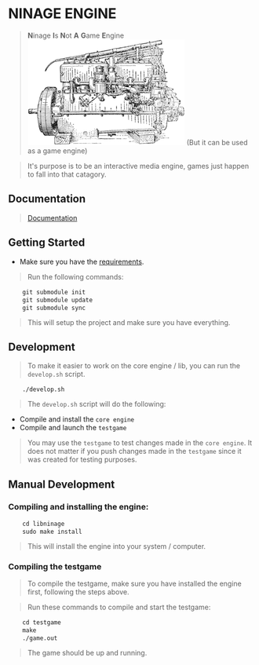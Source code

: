 # NINAGE ENGINE
> **N**inage **I**s **N**ot **A** **G**ame **E**ngine
> ![alt text](77599_vrlrc_engine_sm.gif)
> (But it can be used as a game engine)

> It's purpose is to be an interactive media engine, games just happen
> to fall into that catagory.

## Documentation
> [Documentation](DOCUMENTATION.md)

## Getting Started
* Make sure you have the [requirements](REQUIREMENTS.md).
> Run the following commands:

        git submodule init
        git submodule update
        git submodule sync

> This will setup the project and make sure you have everything.

## Development
> To make it easier to work on the core engine / lib, you can run
> the `develop.sh` script.

        ./develop.sh

> The `develop.sh` script will do the following:
* Compile and install the `core engine`
* Compile and launch the `testgame`

> You may use the `testgame` to test changes made in the `core engine`.
> It does not matter if you push changes made in the `testgame` since it
> was created for testing purposes.

## Manual Development
### Compiling and installing the engine:

        cd libninage
        sudo make install

> This will install the engine into your system / computer.

### Compiling the testgame
> To compile the testgame, make sure you have installed the engine first,
> following the steps above.

> Run these commands to compile and start the testgame:

        cd testgame
        make
        ./game.out

> The game should be up and running.
